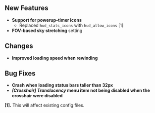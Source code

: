 ## New Features

- **Support for powerup-timer icons**
  - Replaced `hud_stats_icons` with `hud_allow_icons` [1]
- **FOV-based sky stretching** setting

## Changes

- **Improved loading speed when rewinding**

## Bug Fixes

- **Crash when loading status bars taller than 32px**
- **_[Crosshair] Translucency_ menu item not being disabled when the crosshair were disabled**

**[1].** This will affect existing config files.
